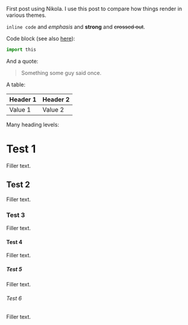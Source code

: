 <!--
.. title: Test post
.. slug: test
.. date: 2020-11-22 22:22:40 UTC+01:00
.. tags: 
.. category:  
.. link: 
.. description: 
.. type: text
-->

First post using Nikola. I use this post to compare how things render in various
themes.
<!-- TEASER_END -->

`inline code` and _emphasis_ and **strong** and ~~crossed out~~.

Code block (see also [here](https://www.python.org/dev/peps/pep-0020/)):
```python
import this
```

And a quote:

> Something some guy said once.

A table:

| Header 1 | Header 2 |
| --- | --- |
| Value 1 | Value 2 |

Many heading levels:

# Test 1

Filler text.

## Test 2

Filler text.

### Test 3

Filler text.

#### Test 4

Filler text.

##### Test 5

Filler text.

###### Test 6

Filler text.
